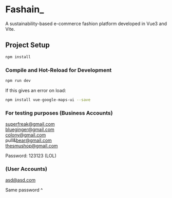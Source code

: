 # Fashain\_

A sustainability-based e-commerce fashion platform developed in Vue3 and Vite.

## Project Setup

```sh
npm install
```

### Compile and Hot-Reload for Development

```sh
npm run dev
```

If this gives an error on load:

```sh
npm install vue-google-maps-ui --save
```

### For testing purposes (Business Accounts)

superfreak@gmail.com <br> blueginger@gmail.com <br> colony@gmail.com <br> pull&bear@gmail.com <br> thesmushop@gmail.com

Password: 123123 (LOL)

### (User Accounts)

asd@asd.com

Same password ^
